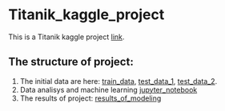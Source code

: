 # Titanik_kaggle_project
This is a Titanik kaggle project [link](https://www.kaggle.com/c/titanic).

## The structure of project:
1. The initial data are here: [train_data](https://github.com/KainaraDm/Titanic_kaggle_project/blob/main/train.csv), [test_data_1](https://github.com/KainaraDm/Titanic_kaggle_project/blob/main/test.csv), [test_data_2](https://github.com/KainaraDm/Titanic_kaggle_project/blob/main/gender_submission.csv).
2. Data analisys and machine learning [jupyter_notebook](https://github.com/KainaraDm/Titanic_kaggle_project/blob/main/Titanic_Machine_Learning_from_Disaster.ipynb)
3. The results of project: [results_of_modeling](https://github.com/KainaraDm/Titanic_kaggle_project/blob/main/Results_of_modeling.csv)


